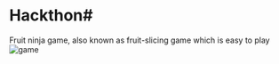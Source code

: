 # Hackthon#



Fruit ninja game, also known as fruit-slicing game which is easy to play
![game](https://user-images.githubusercontent.com/93470184/161430429-bc54a1b4-5aad-4b48-9d9a-fe595382d2b8.png)

